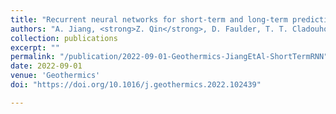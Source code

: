 ```yaml
---
title: "Recurrent neural networks for short-term and long-term prediction of geothermal reservoirs"
authors: "A. Jiang, <strong>Z. Qin</strong>, D. Faulder, T. T. Cladouhos, and B. Jafarpour<sup>†</sup>"
collection: publications
excerpt: ""
permalink: "/publication/2022-09-01-Geothermics-JiangEtAl-ShortTermRNN"
date: 2022-09-01
venue: 'Geothermics'
doi: "https://doi.org/10.1016/j.geothermics.2022.102439"

---
```

